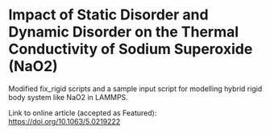# Impact of Static Disorder and Dynamic Disorder on the Thermal Conductivity of Sodium Superoxide (NaO2)

Modified fix_rigid scripts and a sample input script for modelling hybrid rigid body system like NaO2 in LAMMPS. 

Link to online article (accepted as Featured): https://doi.org/10.1063/5.0219222 
